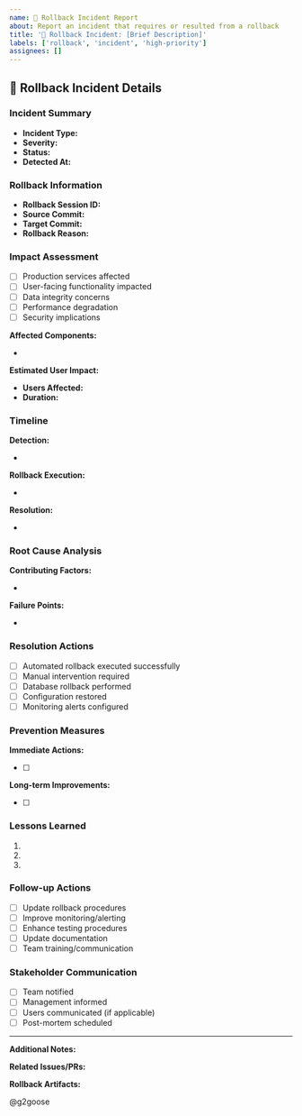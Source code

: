 ```yaml
---
name: 🔄 Rollback Incident Report
about: Report an incident that requires or resulted from a rollback
title: '🔄 Rollback Incident: [Brief Description]'
labels: ['rollback', 'incident', 'high-priority']
assignees: []
---
```


## 🔄 Rollback Incident Details

### Incident Summary
- **Incident Type:** <!-- Manual Rollback / Automated Rollback / Rollback Failure -->
- **Severity:** <!-- Critical / High / Medium / Low -->
- **Status:** <!-- Active / Investigating / Resolved -->
- **Detected At:** <!-- YYYY-MM-DD HH:MM UTC -->

### Rollback Information
- **Rollback Session ID:** <!-- From workflow logs -->
- **Source Commit:** <!-- SHA of problematic commit -->
- **Target Commit:** <!-- SHA of rollback target -->
- **Rollback Reason:** <!-- Brief description -->

### Impact Assessment
- [ ] Production services affected
- [ ] User-facing functionality impacted
- [ ] Data integrity concerns
- [ ] Performance degradation
- [ ] Security implications

**Affected Components:**
- <!-- List affected services/components -->

**Estimated User Impact:**
- **Users Affected:** <!-- Number or percentage -->
- **Duration:** <!-- How long was the impact -->

### Timeline
<!-- Provide a timeline of events -->

**Detection:**
- <!-- When was the issue first detected -->

**Rollback Execution:**
- <!-- When was rollback initiated and completed -->

**Resolution:**
- <!-- When was normal service restored -->

### Root Cause Analysis
<!-- What caused the original failure that required rollback -->

**Contributing Factors:**
- <!-- List factors that led to the incident -->

**Failure Points:**
- <!-- Identify where systems failed to prevent this -->

### Resolution Actions
<!-- What was done to resolve the incident -->

- [ ] Automated rollback executed successfully
- [ ] Manual intervention required
- [ ] Database rollback performed
- [ ] Configuration restored
- [ ] Monitoring alerts configured

### Prevention Measures
<!-- What will be done to prevent similar incidents -->

**Immediate Actions:**
- [ ] <!-- Immediate steps taken -->

**Long-term Improvements:**
- [ ] <!-- Process/system improvements -->

### Lessons Learned
<!-- Key takeaways from this incident -->

1. <!-- Lesson 1 -->
2. <!-- Lesson 2 -->
3. <!-- Lesson 3 -->

### Follow-up Actions
<!-- Actions to be taken after incident resolution -->

- [ ] Update rollback procedures
- [ ] Improve monitoring/alerting
- [ ] Enhance testing procedures
- [ ] Update documentation
- [ ] Team training/communication

### Stakeholder Communication
<!-- How stakeholders were informed -->

- [ ] Team notified
- [ ] Management informed
- [ ] Users communicated (if applicable)
- [ ] Post-mortem scheduled

---

**Additional Notes:**
<!-- Any additional context or information -->

**Related Issues/PRs:**
<!-- Link related issues or pull requests -->

**Rollback Artifacts:**
<!-- Links to workflow runs, logs, or reports --> @g2goose